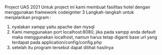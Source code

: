 Project UAS 2021
Untuk project ini kami membuat fasilitas hotel dengan menggunakan framework codeigniter 3
Langkah-langkah untuk menjalankan program :
1. nyalakan xampp yaitu apache dan mysql
2. Kami menggunakan port localhost:8080, jika pada xampp anda default maka menggunakan localhost, namun harus tetap diganti base url yang terdapat pada
application/config/config.php 
3. setelah itu program tersebut dapat dilihat hasilnya
